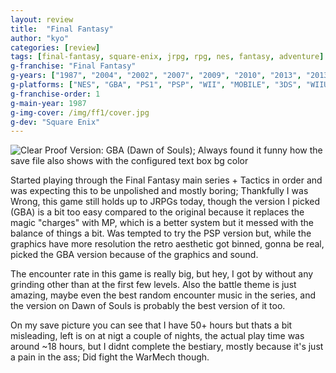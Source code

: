 ```yaml
---
layout: review
title:  "Final Fantasy"
author: "kyo"
categories: [review]
tags: [final-fantasy, square-enix, jrpg, rpg, nes, fantasy, adventure]
g-franchise: "Final Fantasy"
g-years: ["1987", "2004", "2002", "2007", "2009", "2010", "2013", "2013"]
g-platforms: ["NES", "GBA", "PS1", "PSP", "WII", "MOBILE", "3DS", "WIIU"]
g-franchise-order: 1
g-main-year: 1987
g-img-cover: /img/ff1/cover.jpg
g-dev: "Square Enix"
---
```


![Clear Proof]({{site.baseurl}}/img/ff1/clear.jpg)
Version: GBA (Dawn of Souls); Always found it funny how the save file also shows with the configured text box bg color

Started playing through the Final Fantasy main series + Tactics in order and was expecting this to be unpolished and mostly boring; Thankfully I was Wrong, this game still holds up to JRPGs today, though the version I picked (GBA) is a bit too easy compared to the original because it replaces the magic "charges" with MP, which is a better system but it messed with the balance of things a bit. Was tempted to try the PSP version but, while the graphics have more resolution the retro aesthetic got binned, gonna be real, picked the GBA version because of the graphics and sound.

The encounter rate in this game is really big, but hey, I got by without any grinding other than at the first few levels. Also the battle theme is just amazing, maybe even the best random encounter music in the series, and the version on Dawn of Souls is probably the best version of it too.

On my save picture you can see that I have 50+ hours but thats a bit misleading, left is on at nigt a couple of nights, the actual play time was around ~18 hours, but I didnt complete the bestiary, mostly because it's just a pain in the ass; Did fight the WarMech though.

